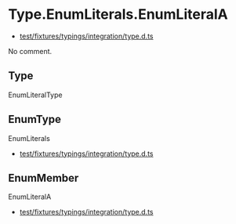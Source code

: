 # Type.EnumLiterals.EnumLiteralA

* [test/fixtures/typings/integration/type.d.ts](/test/fixtures/typings/integration/type.d.ts#L109)

No comment.

## Type

EnumLiteralType

## EnumType

EnumLiterals

* [test/fixtures/typings/integration/type.d.ts](/test/fixtures/typings/integration/type.d.ts#L109)

## EnumMember

EnumLiteralA

* [test/fixtures/typings/integration/type.d.ts](/test/fixtures/typings/integration/type.d.ts#L109)
